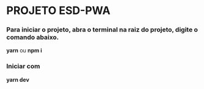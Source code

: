 # PROJETO ESD-PWA

### Para iniciar o projeto, abra o terminal na raiz do projeto, digite o comando abaixo.
**yarn** ou **npm i**

### Iniciar com 
**yarn dev**



